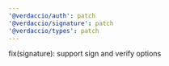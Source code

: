 ```yaml
---
'@verdaccio/auth': patch
'@verdaccio/signature': patch
'@verdaccio/types': patch
---
```


fix(signature): support sign and verify options
